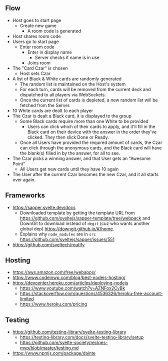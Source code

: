 
## Flow

- Host goes to start page
  - Create new game
    - A room code is generated
- Host shares room code
- Users go to start page
  - Enter room code
    - Enter in display name
      - Server checks if name is in use
    - Joins room
- The "Card Czar" is chosen
  - Host sets Czar
- A list of Black & White cards are randomly generated
  - The random list is maintained on the Host's system
  - For each turn, cards will be removed from the current deck and dispatched
  to all players via WebSockets.
  - Once the current list of cards is depleted, a new random list will be
  fetched from the Server.
- 10 White cards are dealt to each player
- The Czar is dealt a Black card, it is displayed to the group
  - Some Black cards require more than one White to be provided
    - Users can click which of their cards to apply, and it'll fill in the
    Black card on their device with the answer in the order they've clicked.
    They then slick Done or Ready.
  - Once all Users have provided the required amount of cards, the Czar can
  click through the anonymous cards, and the Black card will have the blank(s)
  filled in by the answer, for all to see.
- The Czar picks a winning answer, and that User gets an "Awesome Point"
  - All Users get new cards until they have 10 again
- The User after the current Czar becomes the new Czar, and it all starts over
again.

## Frameworks

- https://sapper.svelte.dev/docs
  - Downloaded template by getting the template URL from
  https://github.com/sveltejs/sapper-template/tree/webpack and DownGit to
  download instead of `degit` (cuz who wants another global dep)
  https://downgit.github.io/#/home.
  - Explains why `node_modules` are in `src` https://github.com/sveltejs/sapper/issues/551
- https://github.com/sveltech/routify

## Hosting

- https://aws.amazon.com/free/webapps/
- https://www.codeinwp.com/blog/best-nodejs-hosting/
- https://devcenter.heroku.com/articles/deploying-nodejs
  - https://www.youtube.com/watch?v=AZNFox2CvBk
  - https://stackoverflow.com/questions/4536326/heroku-free-account-limited
  - https://www.heroku.com/pricing

## Testing

- https://github.com/testing-library/svelte-testing-library
  - https://testing-library.com/docs/svelte-testing-library/setup
  - https://github.com/svelte-society/recipes-mvp/blob/master/testing.md
- https://www.npmjs.com/package/dainte